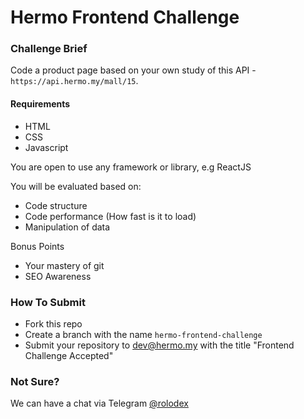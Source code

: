 # Hermo Frontend Challenge

### Challenge Brief

Code a product page based on your own study of this API - `https://api.hermo.my/mall/15`. 

#### Requirements

- HTML
- CSS
- Javascript

You are open to use any framework or library, e.g ReactJS

You will be evaluated based on:

- Code structure
- Code performance (How fast is it to load)
- Manipulation of data

Bonus Points
- Your mastery of git
- SEO Awareness

### How To Submit

- Fork this repo
- Create a branch with the name `hermo-frontend-challenge`
- Submit your repository to dev@hermo.my with the title "Frontend Challenge Accepted"

### Not Sure?

We can have a chat via Telegram [@rolodex](https://telegram.me/rolodex)
